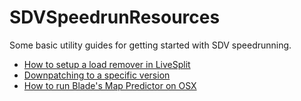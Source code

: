 # SDVSpeedrunResources

Some basic utility guides for getting started with SDV speedrunning.

- [How to setup a load remover in LiveSplit](./loadremover.md)
- [Downpatching to a specific version](./downpatching.md)
- [How to run Blade's Map Predictor on OSX](./predictor_on_osx.md)